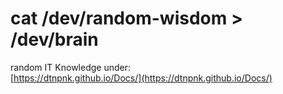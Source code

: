 # cat /dev/random-wisdom &gt; /dev/brain

random IT Knowledge under:  
[https://dtnpnk.github.io/Docs/](https://dtnpnk.github.io/Docs/)

